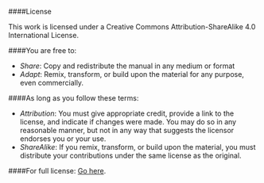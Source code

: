 ####License

This work is licensed under a Creative Commons Attribution-ShareAlike 4.0 International License.

####You are free to:

- *Share*: Copy and redistribute the manual in any medium or format
- *Adapt*: Remix, transform, or build upon the material for any purpose, even commercially.

####As long as you follow these terms:

- *Attribution*: You must give appropriate credit, provide a link to the license, and indicate if changes were made. You may do so in any reasonable manner, but not in any way that suggests the licensor endorses you or your use.
- *ShareAlike*: If you remix, transform, or build upon the material, you must distribute your contributions under the same license as the original. 

####For full license: 
<a rel=“license” href=“http://creativecommons.org/licenses/by-sa/4.0/“>Go here</a>.